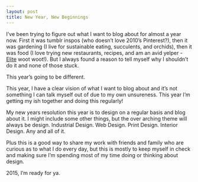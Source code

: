 ```yaml
---
layout: post
title: New Year, New Beginnings
---
```


I’ve been trying to figure out what I want to blog about for almost a year now. First it was tumblr inspos (who doesn’t love 2010’s Pinterest?), then it was gardening (I live for sustainable eating, succulents, and orchids), then it was food (I love trying new restaurants, recipes, and am an avid yelper - <a href="https://rachellee.yelp.com" target="blank">Elite</a> woot woot!). But I always found a reason to tell myself why I shouldn’t do it and none of those stuck.

This year’s going to be different.

This year, I have a clear vision of what I want to blog about and it’s not something I can talk myself out of due to my own unsureness. This year I’m getting my ish together and doing this regularly!

My new years resolution this year is to design on a regular basis and blog about it. I might include some other things, but the over arching theme will always be design. Industrial Design. Web Design. Print Design. Interior Design. Any and all of it.

Plus this is a good way to share my work with friends and family who are curious as to what I do every day, but this is mostly to keep myself in check and making sure I’m spending most of my time doing or thinking about design.

2015, I’m ready for ya.
